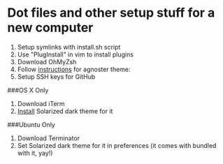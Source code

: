 Dot files and other setup stuff for a new computer
=

1. Setup symlinks with install.sh script
2. Use "PlugInstall" in vim to install plugins
3. Download OhMyZsh
4. Follow [instructions](https://gist.github.com/agnoster/3712874) for agnoster theme: 
5. Setup SSH keys for GitHub

###OS X Only

1. Download iTerm
2. [Install](https://github.com/altercation/solarized/tree/master/iterm2-colors-solarized) Solarized dark theme for it


###Ubuntu Only

1. Download Terminator
2. Set Solarized dark theme for it in preferences (it comes with bundled with it, yay!)
